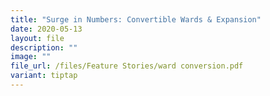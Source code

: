```yaml
---
title: "Surge in Numbers: Convertible Wards & Expansion"
date: 2020-05-13
layout: file
description: ""
image: ""
file_url: /files/Feature Stories/ward conversion.pdf
variant: tiptap
---
```

